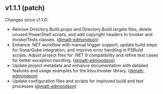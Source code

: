 ## v1.1.1 (patch)

Changes since v1.1.0:

- Remove Directory.Build.props and Directory.Build.targets files, delete unused PowerShell scripts, and add copyright headers to Invoker and InvokerTests classes. ([@matt-edmondson](https://github.com/matt-edmondson))
- Enhance .NET workflow with manual trigger support, update build steps for SonarQube integration, and improve error handling in PSBuild scripts. Adjust project files for .NET 9 compatibility and refine test cases for better exception handling. ([@matt-edmondson](https://github.com/matt-edmondson))
- Update project metadata and enhance documentation with detailed features and usage examples for the ktsu.Invoker library. ([@matt-edmondson](https://github.com/matt-edmondson))
- Update configuration files and scripts for improved build and test processes ([@matt-edmondson](https://github.com/matt-edmondson))
